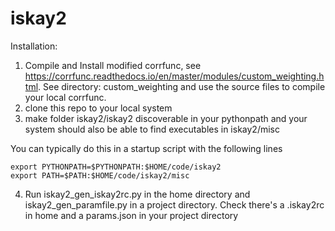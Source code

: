 # iskay2

Installation:
1. Compile and Install modified corrfunc, see https://corrfunc.readthedocs.io/en/master/modules/custom_weighting.html. See directory: custom_weighting and use the source files to compile your local corrfunc.
3. clone this repo to your local system
4. make folder iskay2/iskay2 discoverable in your pythonpath and your system should also be able to find executables in iskay2/misc

You can typically do this in a startup script with the following lines
```
export PYTHONPATH=$PYTHONPATH:$HOME/code/iskay2
export PATH=$PATH:$HOME/code/iskay2/misc
```
4. Run iskay2_gen_iskay2rc.py in the home directory and iskay2_gen_paramfile.py in a project directory. Check there's a .iskay2rc in home and a params.json in your project directory
